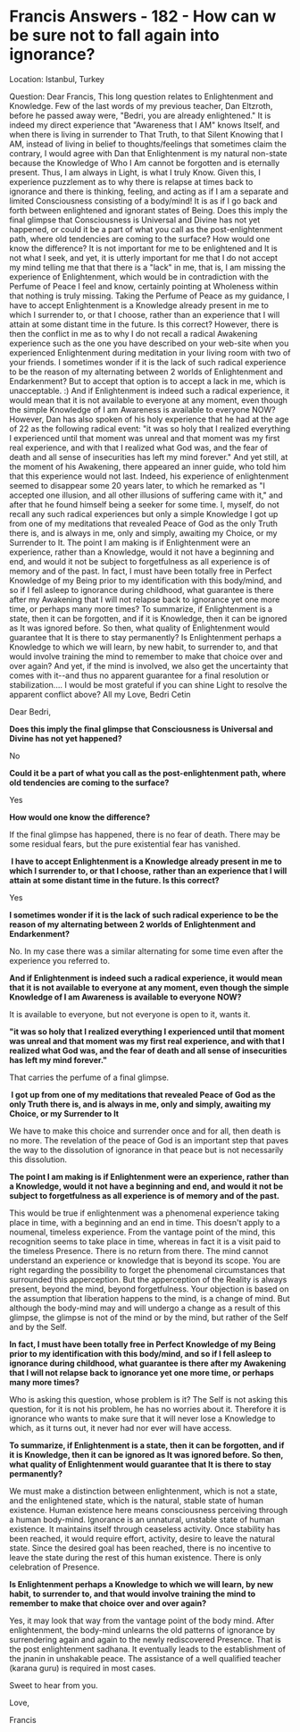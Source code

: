 # Francis Answers - 182 - How can w be sure not to fall again into ignorance?

  

Location: Istanbul, Turkey&nbsp;

Question: Dear Francis, This long question relates to Enlightenment and Knowledge. Few of the last words of my previous teacher, Dan Eltzroth, before he passed away were, &quot;Bedri, you are already enlightened.&quot; It is indeed my direct experience that &quot;Awareness that I AM&quot; knows Itself, and when there is living in surrender to That Truth, to that Silent Knowing that I AM, instead of living in belief to thoughts/feelings that sometimes claim the contrary, I would agree with Dan that Enlightenment is my natural non-state because the Knowledge of Who I Am cannot be forgotten and is eternally present. Thus, I am always in Light, is what I truly Know. Given this, I experience puzzlement as to why there is relapse at times back to ignorance and there is thinking, feeling, and acting as if I am a separate and limited Consciousness consisting of a body/mind! It is as if I go back and forth between enlightened and ignorant states of Being. Does this imply the final glimpse that Consciousness is Universal and Divine has not yet happened, or could it be a part of what you call as the post-enlightenment path, where old tendencies are coming to the surface? How would one know the difference? It is not important for me to be enlightened and It is not what I seek, and yet, it is utterly important for me that I do not accept my mind telling me that that there is a &quot;lack&quot; in me, that is, I am missing the experience of Enlightenment, which would be in contradiction with the Perfume of Peace I feel and know, certainly pointing at Wholeness within that nothing is truly missing. Taking the Perfume of Peace as my guidance, I have to accept Enlightenment is a Knowledge already present in me to which I surrender to, or that I choose, rather than an experience that I will attain at some distant time in the future. Is this correct? However, there is then the conflict in me as to why I do not recall a radical Awakening experience such as the one you have described on your web-site when you experienced Enlightenment during meditation in your living room with two of your friends. I sometimes wonder if it is the lack of such radical experience to be the reason of my alternating between 2 worlds of Enlightenment and Endarkenment? But to accept that option is to accept a lack in me, which is unacceptable. :) And if Enlightenment is indeed such a radical experience, it would mean that it is not available to everyone at any moment, even though the simple Knowledge of I am Awareness is available to everyone NOW? However, Dan has also spoken of his holy experience that he had at the age of 22 as the following radical event: &quot;it was so holy that I realized everything I experienced until that moment was unreal and that moment was my first real experience, and with that I realized what God was, and the fear of death and all sense of insecurities has left my mind forever.&quot; And yet still, at the moment of his Awakening, there appeared an inner guide, who told him that this experience would not last. Indeed, his experience of enlightenment seemed to disappear some 20 years later, to which he remarked as &quot;I accepted one illusion, and all other illusions of suffering came with it,&quot; and after that he found himself being a seeker for some time. I, myself, do not recall any such radical experiences but only a simple Knowledge I got up from one of my meditations that revealed Peace of God as the only Truth there is, and is always in me, only and simply, awaiting my Choice, or my Surrender to It. The point I am making is if Enlightenment were an experience, rather than a Knowledge, would it not have a beginning and end, and would it not be subject to forgetfulness as all experience is of memory and of the past. In fact, I must have been totally free in Perfect Knowledge of my Being prior to my identification with this body/mind, and so if I fell asleep to ignorance during childhood, what guarantee is there after my Awakening that I will not relapse back to ignorance yet one more time, or perhaps many more times? To summarize, if Enlightenment is a state, then it can be forgotten, and if it is Knowledge, then it can be ignored as It was ignored before. So then, what quality of Enlightenment would guarantee that It is there to stay permanently? Is Enlightenment perhaps a Knowledge to which we will learn, by new habit, to surrender to, and that would involve training the mind to remember to make that choice over and over again? And yet, if the mind is involved, we also get the uncertainty that comes with it--and thus no apparent guarantee for a final resolution or stabilization.... I would be most grateful if you can shine Light to resolve the apparent conflict above? All my Love, Bedri Cetin

  

Dear Bedri,

  

**Does this imply the final glimpse that Consciousness is Universal and Divine has not yet happened?**

No

**Could it be a part of what you call as the post-enlightenment path, where old tendencies are coming to the surface?**

Yes

**How would one know the difference?**

If the final glimpse has happened, there is no fear of death. There may be some residual fears, but the pure existential fear has vanished.

**&nbsp;I have to accept Enlightenment is a Knowledge already present in me to which I surrender to, or that I choose, rather than an experience that I will attain at some distant time in the future. Is this correct?&nbsp;**

Yes

**I sometimes wonder if it is the lack of such radical experience to be the reason of my alternating between 2 worlds of Enlightenment and Endarkenment?&nbsp;**

No. In my case there was a similar alternating for some time even after the experience you referred to.

**And if Enlightenment is indeed such a radical experience, it would mean that it is not available to everyone at any moment, even though the simple Knowledge of I am Awareness is available to everyone NOW?**

It is available to everyone, but not everyone is open to it, wants it.

**&quot;it was so holy that I realized everything I experienced until that moment was unreal and that moment was my first real experience, and with that I realized what God was, and the fear of death and all sense of insecurities has left my mind forever.&quot;**

That carries the perfume of a final glimpse.

**&nbsp;I got up from one of my meditations that revealed Peace of God as the only Truth there is, and is always in me, only and simply, awaiting my Choice, or my Surrender to It**

We have to make this choice and surrender once and for all, then death is no more. The revelation of the peace of God is an important step that paves the way to the dissolution of ignorance in that peace but is not necessarily this dissolution.

**The point I am making is if Enlightenment were an experience, rather than a Knowledge, would it not have a beginning and end, and would it not be subject to forgetfulness as all experience is of memory and of the past.&nbsp;**

This would be true if enlightenment was a phenomenal experience taking place in time, with a beginning and an end in time. This doesn't apply to a noumenal, timeless experience. From the vantage point of the mind, this recognition seems to take place in time, whereas in fact it is a visit paid to the timeless Presence. There is no return from there. The mind cannot understand an experience or knowledge that is beyond its scope. You are right regarding the possibility to forget the phenomenal circumstances that surrounded this apperception. But the apperception of the Reality is always present, beyond the mind, beyond forgetfulness. Your objection is based on the assumption that liberation happens to the mind, is a change of mind. But although the body-mind may and will undergo a change as a result of this glimpse, the glimpse is not of the mind or by the mind, but rather of the Self and by the Self.

**In fact, I must have been totally free in Perfect Knowledge of my Being prior to my identification with this body/mind, and so if I fell asleep to ignorance during childhood, what guarantee is there after my Awakening that I will not relapse back to ignorance yet one more time, or perhaps many more times?&nbsp;**

Who is asking this question, whose problem is it? The Self is not asking this question, for it is not his problem, he has no worries about it. Therefore it is ignorance who wants to make sure that it will never lose a Knowledge to which, as it turns out, it never had nor ever will have access.

**To summarize, if Enlightenment is a state, then it can be forgotten, and if it is Knowledge, then it can be ignored as It was ignored before. So then, what quality of Enlightenment would guarantee that It is there to stay permanently?**

We must make a distinction between enlightenment, which is not a state, and the enlightened state, which is the natural, stable state of human existence. Human existence here means consciousness perceiving through a human body-mind. Ignorance is an unnatural, unstable state of human existence. It maintains itself through ceaseless activity. Once stability has been reached, it would require effort, activity, desire to leave the natural state. Since the desired goal has been reached, there is no incentive to leave the state during the rest of this human existence. There is only celebration of Presence.

**Is Enlightenment perhaps a Knowledge to which we will learn, by new habit, to surrender to, and that would involve training the mind to remember to make that choice over and over again?**

Yes, it may look that way from the vantage point of the body mind. After enlightenment, the body-mind unlearns the old patterns of ignorance by surrendering again and again to the newly rediscovered Presence. That is the post enlightenment sadhana. It eventually leads to the establishment of the jnanin in unshakable peace. The assistance of a well qualified teacher (karana guru) is required in most cases.&nbsp;

  

Sweet to hear from you.

  

Love,

Francis

